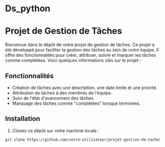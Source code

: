 # Ds_python
# Projet de Gestion de Tâches

Bienvenue dans le dépôt de notre projet de gestion de tâches. Ce projet a été développé pour faciliter la gestion des tâches au sein de notre équipe. Il offre des fonctionnalités pour créer, attribuer, suivre et marquer les tâches comme complétées. Voici quelques informations clés sur le projet :

## Fonctionnalités

- Création de tâches avec une description, une date limite et une priorité.
- Attribution de tâches à des membres de l'équipe.
- Suivi de l'état d'avancement des tâches.
- Marquage des tâches comme "complétées" lorsque terminées.



## Installation

1. Clonez ce dépôt sur votre machine locale :

```bash
git clone https://github.com/votre-utilisateur/projet-gestion-de-taches.git
